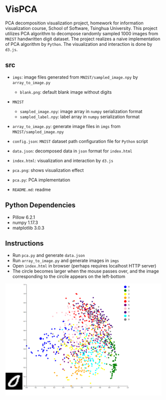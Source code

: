 # VisPCA
PCA decomposition visualization project, 
homework for information visualization course, School of Software, Tsinghua University. 
This project utilizes PCA algorithm to decompose randomly sampled 1000 images 
from `MNIST` handwritten digit dataset.
The project realizes a naive implementation of PCA algorithm by `Python`. 
The visualization and interaction is done by `d3.js`. 

## src
- `imgs`: image files generated from `MNIST/sampled_image.npy` by `array_to_image.py`
    - `blank.png`: default blank image without digits
- `MNIST`
    - `sampled_image.npy`: image array in `numpy` serialization format
    - `sampled_label.npy`: label array in `numpy` serialization format

- `array_to_image.py`: generate image files in `imgs` from `MNIST/sampled_image.npy`
- `config.json`: `MNIST` dataset path configuration file for `Python` script
- `data.json`: decomposed data in `json` format for `index.html`

- `index.html`: visualization and interaction by `d3.js`
- `pca.png`: shows visualization effect
- `pca.py`: PCA implementation
- `README.md`: readme

## Python Dependencies

- Pillow 6.2.1
- numpy 1.17.3
- matplotlib 3.0.3

## Instructions

- Run `pca.py` and generate `data.json`
- Run `array_to_image.py` and generate images in `imgs`
- Open `index.html` in browser (perhaps requires localhost HTTP server)
- The circle becomes larger when the mouse passes over, and the image corresponding to the circile appears on the left-bottom

![visualization](pca.png)